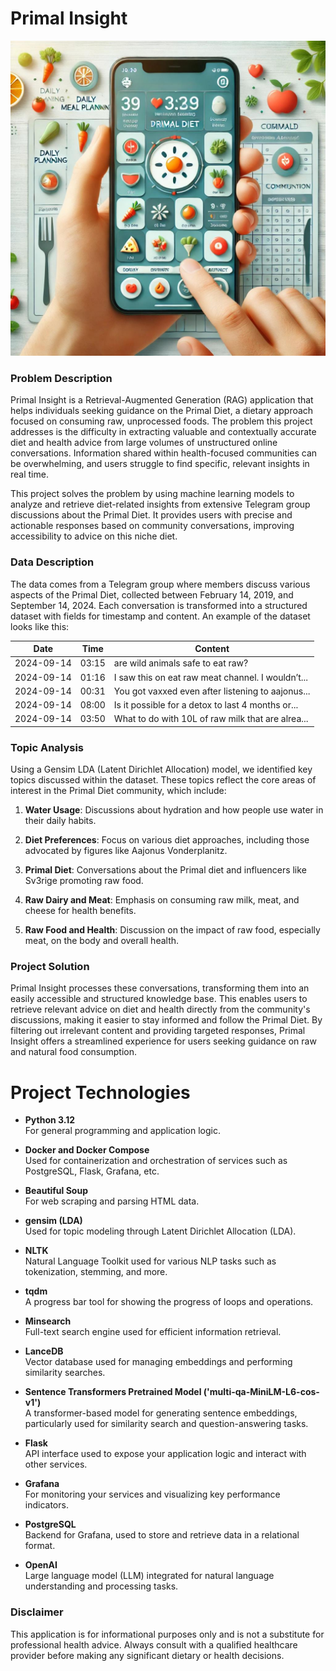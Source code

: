 # Primal Insight

![Alt text](/images/Primal_Diet_App_Interface.jpeg)


### Problem Description

Primal Insight is a Retrieval-Augmented Generation (RAG) application that helps individuals seeking guidance on the Primal Diet, a dietary approach focused on consuming raw, unprocessed foods. The problem this project addresses is the difficulty in extracting valuable and contextually accurate diet and health advice from large volumes of unstructured online conversations. Information shared within health-focused communities can be overwhelming, and users struggle to find specific, relevant insights in real time.

This project solves the problem by using machine learning models to analyze and retrieve diet-related insights from extensive Telegram group discussions about the Primal Diet. It provides users with precise and actionable responses based on community conversations, improving accessibility to advice on this niche diet.

### Data Description

The data comes from a Telegram group where members discuss various aspects of the Primal Diet, collected between February 14, 2019, and September 14, 2024. Each conversation is transformed into a structured dataset with fields for timestamp and content. An example of the dataset looks like this:

|    Date       |    Time  | Content                                                 |
|---------------|----------|---------------------------------------------------------|
| 2024-09-14    | 03:15    | are wild animals safe to eat raw?                        |
| 2024-09-14    | 01:16    | I saw this on eat raw meat channel. I wouldn’t...        |
| 2024-09-14    | 00:31    | You got vaxxed even after listening to aajonus...        |
| 2024-09-14    | 08:00    | Is it possible for a detox to last 4 months or...        |
| 2024-09-14    | 03:50    | What to do with 10L of raw milk that are alrea...        |

### Topic Analysis

Using a Gensim LDA (Latent Dirichlet Allocation) model, we identified key topics discussed within the dataset. These topics reflect the core areas of interest in the Primal Diet community, which include:

1. **Water Usage**: Discussions about hydration and how people use water in their daily habits.

2. **Diet Preferences**: Focus on various diet approaches, including those advocated by figures like Aajonus Vonderplanitz.

3. **Primal Diet**: Conversations about the Primal diet and influencers like Sv3rige promoting raw food.

4. **Raw Dairy and Meat**: Emphasis on consuming raw milk, meat, and cheese for health benefits.

5. **Raw Food and Health**: Discussion on the impact of raw food, especially meat, on the body and overall health.


### Project Solution

Primal Insight processes these conversations, transforming them into an easily accessible and structured knowledge base. This enables users to retrieve relevant advice on diet and health directly from the community's discussions, making it easier to stay informed and follow the Primal Diet. By filtering out irrelevant content and providing targeted responses, Primal Insight offers a streamlined experience for users seeking guidance on raw and natural food consumption.

# Project Technologies

- **Python 3.12**  
  For general programming and application logic.

- **Docker and Docker Compose**  
  Used for containerization and orchestration of services such as PostgreSQL, Flask, Grafana, etc.

- **Beautiful Soup**  
  For web scraping and parsing HTML data.

- **gensim (LDA)**  
  Used for topic modeling through Latent Dirichlet Allocation (LDA).

- **NLTK**  
  Natural Language Toolkit used for various NLP tasks such as tokenization, stemming, and more.

- **tqdm**  
  A progress bar tool for showing the progress of loops and operations.

- **Minsearch**  
  Full-text search engine used for efficient information retrieval.

- **LanceDB**  
  Vector database used for managing embeddings and performing similarity searches.

- **Sentence Transformers Pretrained Model ('multi-qa-MiniLM-L6-cos-v1')**  
  A transformer-based model for generating sentence embeddings, particularly used for similarity search and question-answering tasks.

- **Flask**  
  API interface used to expose your application logic and interact with other services.

- **Grafana**  
  For monitoring your services and visualizing key performance indicators.

- **PostgreSQL**  
  Backend for Grafana, used to store and retrieve data in a relational format.

- **OpenAI**  
  Large language model (LLM) integrated for natural language understanding and processing tasks.



### Disclaimer

This application is for informational purposes only and is not a substitute for professional health advice. Always consult with a qualified healthcare provider before making any significant dietary or health decisions.
